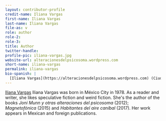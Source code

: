 ```yaml
---
layout: contributor-profile
credit-name: Iliana Vargas
first-name: Iliana Vargas
last-name: Iliana Vargas
file-as: v
role: author
role-2:
role-3:
title: Author
twitter-handle:
profile-pic: iliana-vargas.jpg
website-url: alteracionesdelpsicosoma.wordpress.com
short-name: iliana-vargas
permalink: iliana-vargas
bio-spanish: |
  [Iliana Vargas](https://alteracionesdelpsicosoma.wordpress.com) (Ciudad de México, 1978). Escribe narrativa de la imaginación fantástica  y notas híbridas sobre aquello que llame su atención literaria o especulativa. Es autora de los libros de cuentos _Joni Munn y otras alteraciones del psicosoma_ (Fondo Editorial Tierra Adentro, Conaculta, 2012), _Magnetofónica_ (Ediciones y Punto, Colección Averno, núm. 4, 2015), y _Habitantes del aire caníbal_ (Resistencia, 2017). Su obra forma parte de varias antologías y ha publicado cuentos, reseñas, y ensayos en medios impresos y electrónicos de México y el extranjero.
---
```

[Iliana Vargas](https://alteracionesdelpsicosoma.wordpress.com) Iliana Vargas was born in México City in 1978. As a reader and writer, she likes speculative fiction and weird fiction. She's the author of the books _Joni Munn y otras alteraciones del psicosoma_ (2012); _Magnetofónica_ (2015) and _Habitantes del aire caníbal_ (2017). Her work appears in Mexican and foreign publications.
